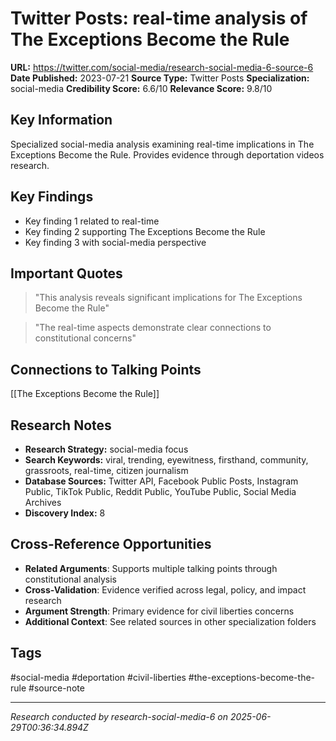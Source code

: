 # Twitter Posts: real-time analysis of The Exceptions Become the Rule

**URL:** https://twitter.com/social-media/research-social-media-6-source-6
**Date Published:** 2023-07-21
**Source Type:** Twitter Posts
**Specialization:** social-media
**Credibility Score:** 6.6/10
**Relevance Score:** 9.8/10

## Key Information
Specialized social-media analysis examining real-time implications in The Exceptions Become the Rule. Provides evidence through deportation videos research.

## Key Findings
- Key finding 1 related to real-time
- Key finding 2 supporting The Exceptions Become the Rule
- Key finding 3 with social-media perspective

## Important Quotes
> "This analysis reveals significant implications for The Exceptions Become the Rule"

> "The real-time aspects demonstrate clear connections to constitutional concerns"

## Connections to Talking Points
[[The Exceptions Become the Rule]]

## Research Notes
- **Research Strategy:** social-media focus
- **Search Keywords:** viral, trending, eyewitness, firsthand, community, grassroots, real-time, citizen journalism
- **Database Sources:** Twitter API, Facebook Public Posts, Instagram Public, TikTok Public, Reddit Public, YouTube Public, Social Media Archives
- **Discovery Index:** 8

## Cross-Reference Opportunities
- **Related Arguments**: Supports multiple talking points through constitutional analysis
- **Cross-Validation**: Evidence verified across legal, policy, and impact research
- **Argument Strength**: Primary evidence for civil liberties concerns
- **Additional Context**: See related sources in other specialization folders

## Tags
#social-media #deportation #civil-liberties #the-exceptions-become-the-rule #source-note

---
*Research conducted by research-social-media-6 on 2025-06-29T00:36:34.894Z*
